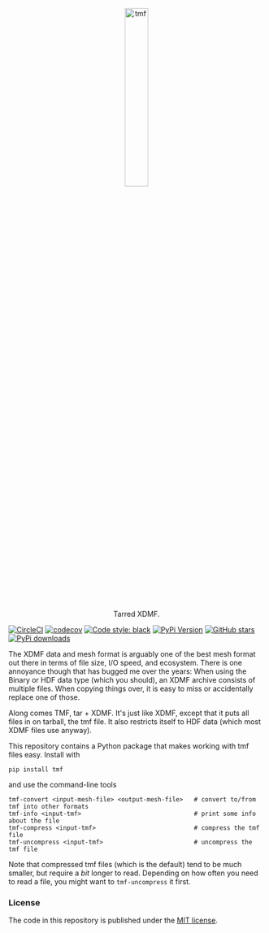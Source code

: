 <p align="center">
  <a href="https://github.com/nschloe/tmf"><img alt="tmf" src="https://nschloe.github.io/tmf/logo.svg" width="30%"></a>
  <p align="center">Tarred XDMF.</p>
</p>

[![CircleCI](https://img.shields.io/circleci/project/github/nschloe/tmf/master.svg?style=flat-square)](https://circleci.com/gh/nschloe/tmf/tree/master)
[![codecov](https://img.shields.io/codecov/c/github/nschloe/tmf.svg?style=flat-square)](https://codecov.io/gh/nschloe/tmf)
[![Code style: black](https://img.shields.io/badge/code%20style-black-000000.svg?style=flat-square)](https://github.com/psf/black)
[![PyPi Version](https://img.shields.io/pypi/v/tmf.svg?style=flat-square)](https://pypi.org/project/tmf)
[![GitHub stars](https://img.shields.io/github/stars/nschloe/tmf.svg?style=flat-square&logo=github&label=Stars&logoColor=white)](https://github.com/nschloe/tmf)
[![PyPi downloads](https://img.shields.io/pypi/dm/tmf.svg?style=flat-square)](https://pypistats.org/packages/tmf)

The XDMF data and mesh format is arguably one of the best mesh format out there in terms
of file size, I/O speed, and ecosystem. There is one annoyance though that has bugged me
over the years: When using the Binary or HDF data type (which you should), an XDMF
archive consists of multiple files. When copying things over, it is easy to miss or
accidentally replace one of those.

Along comes TMF, tar + XDMF. It's just like XDMF, except that it puts all files in on
tarball, the tmf file. It also restricts itself to HDF data (which most XDMF files use
anyway).

This repository contains a Python package that makes working with tmf files easy.
Install with
```
pip install tmf
```
and use the command-line tools
```
tmf-convert <input-mesh-file> <output-mesh-file>   # convert to/from tmf into other formats
tmf-info <input-tmf>                               # print some info about the file
tmf-compress <input-tmf>                           # compress the tmf file
tmf-uncompress <input-tmf>                         # uncompress the tmf file
```
Note that compressed tmf files (which is the default) tend to be much smaller, but
require a _bit_ longer to read. Depending on how often you need to read a file, you
might want to `tmf-uncompress` it first.


### License

The code in this repository is published under the [MIT
license](https://en.wikipedia.org/wiki/MIT_License).
